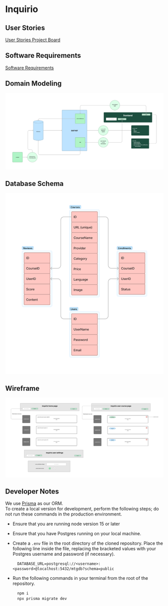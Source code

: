 # Inquirio

## User Stories

[User Stories Project Board](https://github.com/orgs/inquirio/projects/1)

## Software Requirements

[Software Requirements](./Documentation/requirements.md)

## Domain Modeling

![Domain Model](./Documentation/domain-model.png)

## Database Schema

![Database Schema](./Documentation/database-schema.png)

## Wireframe

![Wireframe](./Documentation/wireframe.png)

## Developer Notes

We use [Prisma](https://www.prisma.io/) as our ORM.  
To create a local version for development, perform the following steps; do not run these commands in the production environment.

- Ensure that you are running node version 15 or later
- Ensure that you have Postgres running on your local machine.
- Create a `.env` file in the root directory of the cloned repository. Place the following line inside the file, replacing the bracketed values with your Postgres username and password (if necessary).
  
  ```env
    DATABASE_URL=postgresql://<username>:<password>@localhost:5432/mtgdb?schema=public
  ```

- Run the following commands in your terminal from the root of the repository.

  ```bash
    npm i
    npx prisma migrate dev
  ```
